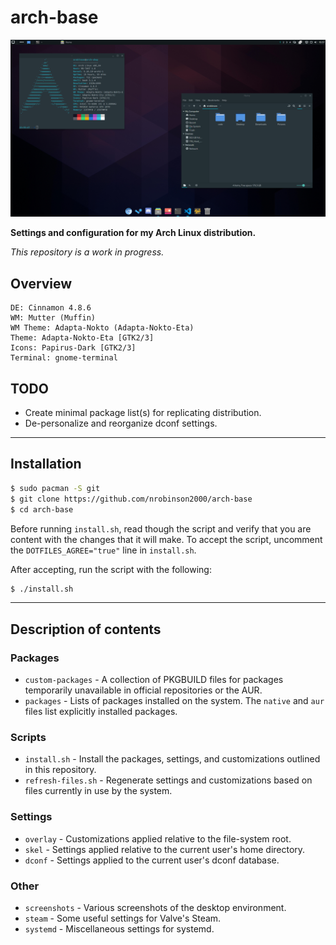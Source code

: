 # arch-base
![](screenshots/1.png)

**Settings and configuration for my Arch Linux distribution.**

_This repository is a work in progress._

## Overview

```
DE: Cinnamon 4.8.6 
WM: Mutter (Muffin) 
WM Theme: Adapta-Nokto (Adapta-Nokto-Eta) 
Theme: Adapta-Nokto-Eta [GTK2/3] 
Icons: Papirus-Dark [GTK2/3] 
Terminal: gnome-terminal 
```

## TODO

- Create minimal package list(s) for replicating distribution.
- De-personalize and reorganize dconf settings.

___

## Installation

```bash
$ sudo pacman -S git
$ git clone https://github.com/nrobinson2000/arch-base
$ cd arch-base
```

Before running `install.sh`, read though the script and verify that you are content with the changes that it will make. To accept the script, uncomment the `DOTFILES_AGREE="true"` line in `install.sh`.

After accepting, run the script with the following:

```bash
$ ./install.sh
```

___

## Description of contents

### Packages
- `custom-packages` - A collection of PKGBUILD files for packages temporarily unavailable in official repositories or the AUR.
- `packages` - Lists of packages installed on the system. The `native` and `aur` files list explicitly installed packages.

### Scripts

- `install.sh` - Install the packages, settings, and customizations outlined in this repository.
- `refresh-files.sh` - Regenerate settings and customizations based on files currently in use by the system.

### Settings

- `overlay` - Customizations applied relative to the file-system root.
- `skel` - Settings applied relative to the current user's home directory.
- `dconf` - Settings applied to the current user's dconf database.

### Other
- `screenshots` - Various screenshots of the desktop environment.
- `steam` - Some useful settings for Valve's Steam.
- `systemd` - Miscellaneous settings for systemd.
